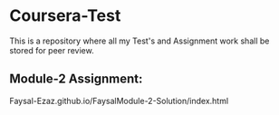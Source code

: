 # Coursera-Test
This is a repository where all my Test's and Assignment work shall be stored for peer review. 


## Module-2 Assignment: 
Faysal-Ezaz.github.io/FaysalModule-2-Solution/index.html


